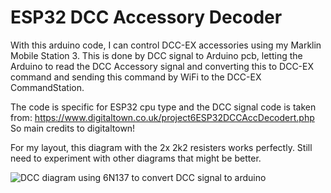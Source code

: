 # ESP32 DCC Accessory Decoder

With this arduino code, I can control DCC-EX accessories using my
Marklin Mobile Station 3. This is done by DCC signal to Arduino pcb, 
letting the Arduino to read the DCC Accessory signal and converting
this to DCC-EX command and sending this command by WiFi to the DCC-EX 
CommandStation. 

The code is specific for ESP32 cpu type and the DCC signal code is
taken from: https://www.digitaltown.co.uk/project6ESP32DCCAccDecodert.php
So main credits to digitaltown!

For my layout, this diagram with the 2x 2k2 resisters works perfectly.
Still need to experiment with other diagrams that might be better.

![DCC diagram using 6N137 to convert DCC signal to arduino](https://raw.githubusercontent.com/dkoster/esp32-dcc-acc-decoder/refs/heads/main/dcc-opto.png)
